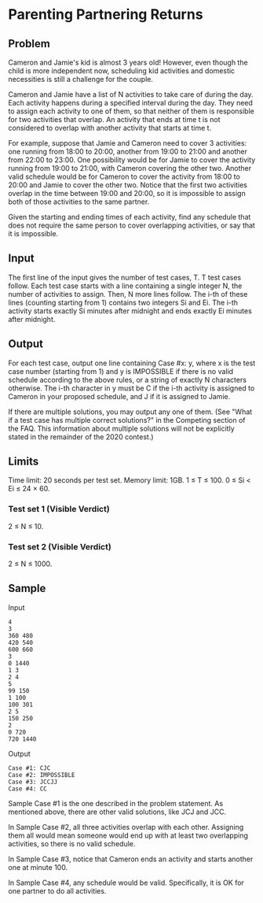 # Parenting Partnering Returns

## Problem
Cameron and Jamie's kid is almost 3 years old! However, even though the child is more independent now, scheduling kid activities and domestic necessities is still a challenge for the couple.

Cameron and Jamie have a list of N activities to take care of during the day. Each activity happens during a specified interval during the day. They need to assign each activity to one of them, so that neither of them is responsible for two activities that overlap. An activity that ends at time t is not considered to overlap with another activity that starts at time t.

For example, suppose that Jamie and Cameron need to cover 3 activities: one running from 18:00 to 20:00, another from 19:00 to 21:00 and another from 22:00 to 23:00. One possibility would be for Jamie to cover the activity running from 19:00 to 21:00, with Cameron covering the other two. Another valid schedule would be for Cameron to cover the activity from 18:00 to 20:00 and Jamie to cover the other two. Notice that the first two activities overlap in the time between 19:00 and 20:00, so it is impossible to assign both of those activities to the same partner.

Given the starting and ending times of each activity, find any schedule that does not require the same person to cover overlapping activities, or say that it is impossible.

## Input
The first line of the input gives the number of test cases, T. T test cases follow. Each test case starts with a line containing a single integer N, the number of activities to assign. Then, N more lines follow. The i-th of these lines (counting starting from 1) contains two integers Si and Ei. The i-th activity starts exactly Si minutes after midnight and ends exactly Ei minutes after midnight.

## Output
For each test case, output one line containing Case #x: y, where x is the test case number (starting from 1) and y is IMPOSSIBLE if there is no valid schedule according to the above rules, or a string of exactly N characters otherwise. The i-th character in y must be C if the i-th activity is assigned to Cameron in your proposed schedule, and J if it is assigned to Jamie.

If there are multiple solutions, you may output any one of them. (See "What if a test case has multiple correct solutions?" in the Competing section of the FAQ. This information about multiple solutions will not be explicitly stated in the remainder of the 2020 contest.)

## Limits
Time limit: 20 seconds per test set.
Memory limit: 1GB.
1 ≤ T ≤ 100.
0 ≤ Si < Ei ≤ 24 × 60.

### Test set 1 (Visible Verdict)
2 ≤ N ≤ 10.

### Test set 2 (Visible Verdict)
2 ≤ N ≤ 1000.

## Sample

Input
```
4
3
360 480
420 540
600 660
3
0 1440
1 3
2 4
5
99 150
1 100
100 301
2 5
150 250
2
0 720
720 1440
```

Output
```
Case #1: CJC
Case #2: IMPOSSIBLE
Case #3: JCCJJ
Case #4: CC
```
  
Sample Case #1 is the one described in the problem statement. As mentioned above, there are other valid solutions, like JCJ and JCC.

In Sample Case #2, all three activities overlap with each other. Assigning them all would mean someone would end up with at least two overlapping activities, so there is no valid schedule.

In Sample Case #3, notice that Cameron ends an activity and starts another one at minute 100.

In Sample Case #4, any schedule would be valid. Specifically, it is OK for one partner to do all activities.